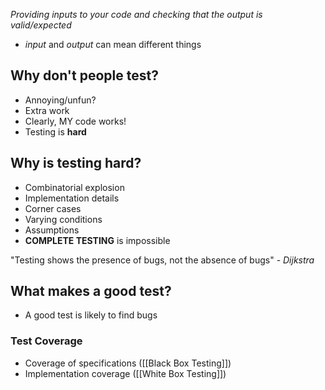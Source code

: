 *Providing inputs to your code and checking that the output is valid/expected*
- *input* and *output* can mean different things


## Why don't people test?
- Annoying/unfun?
- Extra work
- Clearly, MY code works!
- Testing is **hard**


## Why is testing hard?
- Combinatorial explosion
- Implementation details
- Corner cases
- Varying conditions
- Assumptions
- **COMPLETE TESTING** is impossible

"Testing shows the presence of bugs, not the absence of bugs" - *Dijkstra*


## What makes a good test?
- A good test is likely to find bugs

### Test Coverage
- Coverage of specifications ([[Black Box Testing]])
- Implementation coverage ([[White Box Testing]])


